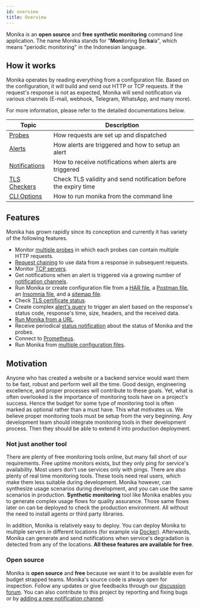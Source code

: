 ```yaml
---
id: overview
title: Overview
---
```


Monika is an **open source** and **free synthetic monitoring** command line application. The name Monika stands for "**Moni**toring Ber**ka**la", which means "periodic monitoring" in the Indonesian language.

## How it works

Monika operates by reading everything from a configuration file. Based on the configuration, it will build and send out HTTP or TCP requests. If the request's response is not as expected, Monika will send notification via various channels (E-mail, webhook, Telegram, WhatsApp, and many more).

For more information, please refer to the detailed documentations below.

| Topic                                  | Description                                                     |
| -------------------------------------- | --------------------------------------------------------------- |
| [Probes](/guides/probes)               | How requests are set up and dispatched                          |
| [Alerts](/guides/alerts)               | How alerts are triggered and how to setup an alert              |
| [Notifications](/guides/notifications) | How to receive notifications when alerts are triggered          |
| [TLS Checkers](/guides/tls-checkers)   | Check TLS validity and send notification before the expiry time |
| [CLI Options](/guides/cli-options)     | How to run monika from the command line                         |

## Features

Monika has grown rapidly since its conception and currently it has variety of the following features.

- Monitor [multiple probes](/guides/probes) in which each probes can contain multiple HTTP requests.
- [Request chaining](/guides/examples#requests-chaining) to use data from a response in subsequent requests.
- Monitor [TCP servers](/guides/probes#tcp).
- Get notifications when an alert is triggered via a growing number of [notification channels](/guides/notifications).
- Run Monika or create configuration file from a [HAR file](/guides/probes#har-file-support), a [Postman file](/guides/probes#postman-json-file-support), an [Insomnia file](/guides/probes#insomnia-file-support), and a [sitemap file](/guides/cli-options#sitemap).
- Check [TLS certificate status](/guides/tls-checkers).
- Create complex [alert's query](/guides/alerts#alert-query) to trigger an alert based on the response's status code, response's time, size, headers, and the received data.
- [Run Monika from a URL](/quick-start#run-monika).
- Receive periodical [status notification](/guides/status-notification) about the status of Monika and the probes.
- Connect to [Prometheus](/guides/cli-options#prometheus).
- Run Monika from [multiple configuration files](/guides/cli-options#multiple-configurations).

## Motivation

Anyone who has created a website or a backend service would want them to be fast, robust and perform well all the time. Good design, engineering excellence, and proper processes will contribute to these goals. Yet, what is often overlooked is the importance of monitoring tools have on a project's success. Hence the budget for some type of monitoring tool is often marked as optional rather than a must have. This what motivates us. We believe proper monitoring tools must be setup from the very beginning. Any development team should integrate monitoring tools in their development process. Then they should be able to extend it into production deployment.

### Not just another tool

There are plenty of free monitoring tools online, but many fall short of our requirements. Free uptime monitors exists, but they only ping for service's availability. Most users don't use services only with pings. There are also plenty of real time monitoring tools. These tools need real users, which make them less suitable during development. Monika however, can synthesize usage scenarios during development, and you can use the same scenarios in production. **Synthetic monitoring** tool like Monika enables you to generate complex usage flows for quality assurance. Those same flows later on can be deployed to check the production environment. All without the need to install agents or third party libraries.

In addition, Monika is relatively easy to deploy. You can deploy Monika to multiple servers in different locations (for example via [Docker](/tutorial/run-in-docker)). Afterwards, Monika can generate and send notifications when service's degradation is detected from any of the locations. **All these features are available for free**.

### Open source

Monika is **open source** and **free** because we want it to be available even for budget strapped teams. Monika's source code is always open for inspection. Follow any updates or give feedbacks through our [discussion forum](https://github.com/hyperjumptech/monika/discussions). You can also contribute to this project by reporting and fixing bugs or by [adding a new notification channel](/guides/new-notifications).
